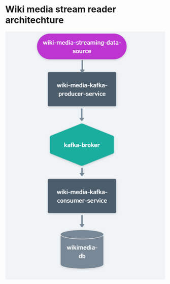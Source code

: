 # Wiki media stream reader architechture
![Wiki-Media-Stream-Reader-Architechture](https://github.com/iamsurajitmishra/WikiMedia-Stream-Reader/blob/master/design-architechture-screen-shot/wiki-media-architechture.png)
